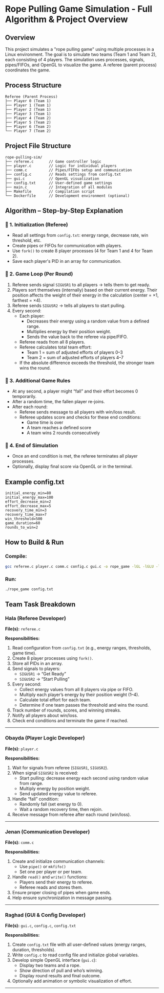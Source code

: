 # Rope Pulling Game Simulation - Full Algorithm & Project Overview

## Overview
This project simulates a "rope pulling game" using multiple processes in a Linux environment. The goal is to simulate two teams (Team 1 and Team 2), each consisting of 4 players. The simulation uses processes, signals, pipes/FIFOs, and OpenGL to visualize the game. A referee (parent process) coordinates the game.

## Process Structure
```
Referee (Parent Process)
├── Player 0 (Team 1)
├── Player 1 (Team 1)
├── Player 2 (Team 1)
├── Player 3 (Team 1)
├── Player 4 (Team 2)
├── Player 5 (Team 2)
├── Player 6 (Team 2)
└── Player 7 (Team 2)
```

## Project File Structure
```
rope-pulling-sim/
├── referee.c       // Game controller logic
├── player.c        // Logic for individual players
├── comm.c          // Pipes/FIFOs setup and communication
├── config.c        // Reads settings from config.txt
├── gui.c           // OpenGL visualization
├── config.txt      // User-defined game settings
├── main.c          // Integration of all modules
├── Makefile        // Compilation script
└── Dockerfile      // Development environment (optional)
```

## Algorithm – Step-by-Step Explanation

### 🔹 1. Initialization (Referee)
- Read all settings from `config.txt`: energy range, decrease rate, win threshold, etc.
- Create pipes or FIFOs for communication with players.
- Use `fork()` to create 8 player processes (4 for Team 1 and 4 for Team 2).
- Save each player's PID in an array for communication.

### 🔹 2. Game Loop (Per Round)
1. Referee sends signal `SIGUSR1` to all players → tells them to get ready.
2. Players sort themselves (internally) based on their current energy. Their position affects the weight of their energy in the calculation (center = ×1, farthest = ×4).
3. Referee sends `SIGUSR2` → tells all players to start pulling.
4. Every second:
   - Each player:
     - Decreases their energy using a random value from a defined range.
     - Multiplies energy by their position weight.
     - Sends the value back to the referee via pipe/FIFO.
   - Referee reads from all 8 players.
   - Referee calculates total team effort:
     - Team 1 = sum of adjusted efforts of players 0–3
     - Team 2 = sum of adjusted efforts of players 4–7
   - If the absolute difference exceeds the threshold, the stronger team wins the round.

### 🔹 3. Additional Game Rules
- At any second, a player might “fall” and their effort becomes 0 temporarily.
- After a random time, the fallen player re-joins.
- After each round:
  - Referee sends message to all players with win/loss result.
  - Referee updates score and checks for these end conditions:
    - Game time is over
    - A team reaches a defined score
    - A team wins 2 rounds consecutively

### 🔹 4. End of Simulation
- Once an end condition is met, the referee terminates all player processes.
- Optionally, display final score via OpenGL or in the terminal.

## Example config.txt
```
initial_energy_min=80
initial_energy_max=100
effort_decrease_min=2
effort_decrease_max=5
recovery_time_min=3
recovery_time_max=7
win_threshold=500
game_duration=60
rounds_to_win=2
```

## How to Build & Run
### Compile:
```bash
gcc referee.c player.c comm.c config.c gui.c -o rope_game -lGL -lGLU -lglut
```

### Run:
```bash
./rope_game config.txt
```

## Team Task Breakdown

### Hala (Referee Developer)
**File(s):** `referee.c`

**Responsibilities:**
1. Read configuration from `config.txt` (e.g., energy ranges, thresholds, game time).
2. Create 8 player processes using `fork()`.
3. Store all PIDs in an array.
4. Send signals to players:
   - `SIGUSR1` → “Get Ready”
   - `SIGUSR2` → “Start Pulling”
5. Every second:
   - Collect energy values from all 8 players via pipe or FIFO.
   - Multiply each player’s energy by their position weight (1–4).
   - Calculate total effort for each team.
   - Determine if one team passes the threshold and wins the round.
6. Track number of rounds, scores, and winning streaks.
7. Notify all players about win/loss.
8. Check end conditions and terminate the game if reached.

---

### Obayda (Player Logic Developer)
**File(s):** `player.c`

**Responsibilities:**
1. Wait for signals from referee (`SIGUSR1`, `SIGUSR2`).
2. When signal `SIGUSR2` is received:
   - Start pulling: decrease energy each second using random value from range.
   - Multiply energy by position weight.
   - Send updated energy value to referee.
3. Handle “fall” condition:
   - Randomly fall (set energy to 0).
   - Wait a random recovery time, then rejoin.
4. Receive message from referee after each round (win/loss).

---

### Jenan (Communication Developer)
**File(s):** `comm.c`

**Responsibilities:**
1. Create and initialize communication channels:
   - Use `pipe()` or `mkfifo()`
   - Set one per player or per team.
2. Handle `read()` and `write()` functions:
   - Players send their energy to referee.
   - Referee reads and stores them.
3. Ensure proper closing of pipes when game ends.
4. Help ensure synchronization in message passing.

---

### Raghad (GUI & Config Developer)
**File(s):** `gui.c`, `config.c`, `config.txt`

**Responsibilities:**
1. Create `config.txt` file with all user-defined values (energy ranges, duration, thresholds).
2. Write `config.c` to read config file and initialize global variables.
3. Develop simple OpenGL interface (`gui.c`):
   - Display two teams and a rope.
   - Show direction of pull and who’s winning.
   - Display round results and final outcome.
4. Optionally add animation or symbolic visualization of effort.

---
